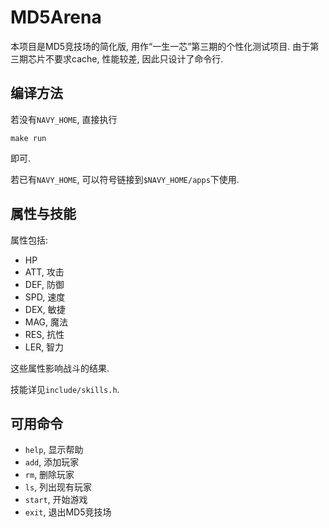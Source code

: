 # MD5Arena

本项目是MD5竞技场的简化版, 用作“一生一芯”第三期的个性化测试项目. 
由于第三期芯片不要求cache, 性能较差, 因此只设计了命令行. 

## 编译方法

若没有`NAVY_HOME`, 直接执行

```
make run
```

即可. 

若已有`NAVY_HOME`, 可以符号链接到`$NAVY_HOME/apps`下使用.

## 属性与技能

属性包括:
- HP
- ATT, 攻击
- DEF, 防御
- SPD, 速度
- DEX, 敏捷
- MAG, 魔法
- RES, 抗性
- LER, 智力

这些属性影响战斗的结果. 

技能详见`include/skills.h`. 

## 可用命令

- `help`, 显示帮助
- `add`, 添加玩家
- `rm`, 删除玩家
- `ls`, 列出现有玩家
- `start`, 开始游戏
- `exit`, 退出MD5竞技场 